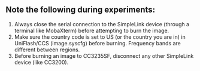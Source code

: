 ## Note the following during experiments:

1. Always close the serial connection to the SimpleLink device (through a terminal like MobaXterm) before attempting to burn the image.
2. Make sure the country code is set to US (or the country you are in) in UniFlash/CCS (image.syscfg) before burning. Frequency bands are different between regions.
3. Before burning an image to CC3235SF, disconnect any other SimpleLink device (like CC3200).